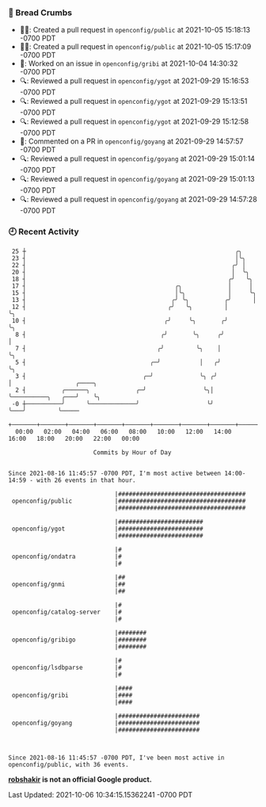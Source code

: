 ### 🍞 Bread Crumbs

 * ✍🏼: Created a pull request in `openconfig/public` at 2021-10-05 15:18:13 -0700 PDT
 * ✍🏼: Created a pull request in `openconfig/public` at 2021-10-05 15:17:09 -0700 PDT
 * 👀: Worked on an issue in `openconfig/gribi` at 2021-10-04 14:30:32 -0700 PDT
 * 🔍: Reviewed a pull request in  `openconfig/ygot` at 2021-09-29 15:16:53 -0700 PDT
 * 🔍: Reviewed a pull request in  `openconfig/ygot` at 2021-09-29 15:13:51 -0700 PDT
 * 🔍: Reviewed a pull request in  `openconfig/ygot` at 2021-09-29 15:12:58 -0700 PDT
 * 💬: Commented on a PR in  `openconfig/goyang` at 2021-09-29 14:57:57 -0700 PDT
 * 🔍: Reviewed a pull request in  `openconfig/goyang` at 2021-09-29 15:01:14 -0700 PDT
 * 🔍: Reviewed a pull request in  `openconfig/goyang` at 2021-09-29 15:01:13 -0700 PDT
 * 🔍: Reviewed a pull request in  `openconfig/goyang` at 2021-09-29 14:57:28 -0700 PDT

### 🕘 Recent Activity
```
 25 ┼                                                           ╭╮
 23 ┤                                                           │╰╮
 22 ┤                                                          ╭╯ │
 20 ┤                                                          │  ╰╮
 18 ┤                                                         ╭╯   ╰╮
 17 ┤                                          ╭╮             │     │
 15 ┤                                          │╰╮            │     ╰╮
 13 ┤                                         ╭╯ ╰╮          ╭╯      │
 12 ┤                                        ╭╯   ╰╮         │       ╰╮
 10 ┤                                       ╭╯     ╰╮       ╭╯        ╰╮
  8 ┤                                      ╭╯       ╰╮     ╭╯          │
  7 ┤                                     ╭╯         ╰╮    │           ╰╮
  5 ┤                                   ╭─╯           │   ╭╯            ╰╮
  3 ┤                                 ╭─╯             ╰╮ ╭╯              │                  ╭────╮
  2 ┤          ╭──────╮             ╭─╯                ╰╮│               ╰──────────╮   ╭───╯    ╰╮
 -0 ┼──────────╯      ╰─────────────╯                   ╰╯                          ╰───╯         ╰─────
    +───────+───────+───────+───────+───────+───────+───────+───────+───────+───────+───────+───────+────
  00:00   02:00   04:00   06:00   08:00   10:00   12:00   14:00   16:00   18:00   20:00   22:00   00:00   

						Commits by Hour of Day


Since 2021-08-16 11:45:57 -0700 PDT, I'm most active between 14:00-14:59 - with 26 events in that hour.

```



```
                              |####################################
 openconfig/public            |####################################
                              |####################################

                              |########################
 openconfig/ygot              |########################
                              |########################

                              |#
 openconfig/ondatra           |#
                              |#

                              |##
 openconfig/gnmi              |##
                              |##

                              |#
 openconfig/catalog-server    |#
                              |#

                              |########
 openconfig/gribigo           |########
                              |########

                              |#
 openconfig/lsdbparse         |#
                              |#

                              |####
 openconfig/gribi             |####
                              |####

                              |#######################
 openconfig/goyang            |#######################
                              |#######################



Since 2021-08-16 11:45:57 -0700 PDT, I've been most active in openconfig/public, with 36 events.

```
**[robshakir](mailto:robjs@google.com) is not an official Google product.**  


Last Updated: 2021-10-06 10:34:15.15362241 -0700 PDT
